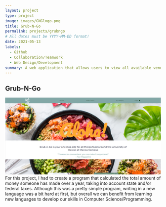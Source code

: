 ```yaml
---
layout: project
type: project
image: images/GNGlogo.png
title: Grub-N-Go 
permalink: projects/grubngo
# All dates must be YYYY-MM-DD format!
date: 2021-05-13
labels:
  - Github
  - Collaboration/Teamwork
  - Web Design/Development
summary: A web application that allows users to view all available vendors on the UH Manoa campus.
---
```

## Grub-N-Go
<div class="ui massive image">
  <img class="ui image" src="../images/landing.PNG">
</div>
For this project, I had to create a program that calculated the total amount of money someone has made over a year, taking into account state and/or federal taxes. Although this was a pretty simple program, writing in a new language was a bit hard at first, but overall we can benefit from learning new languages to develop our skills in Computer Science/Programming.




